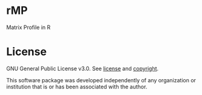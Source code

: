 # rMP
Matrix Profile in R



License
=======

GNU General Public License v3.0. See [license](LICENSE) and [copyright](inst/COPYRIGHT.txt).

This software package was developed independently of any organization or institution that is or has been associated with the author.
